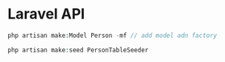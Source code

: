 # Laravel API

```php
php artisan make:Model Person -mf // add model adn factory
```

```php
php artisan make:seed PersonTableSeeder
```
